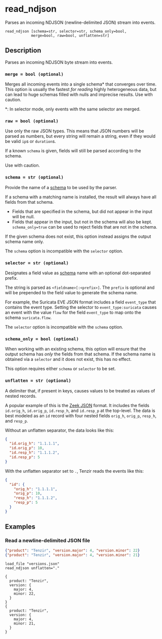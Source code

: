 # read_ndjson

Parses an incoming NDJSON (newline-delimited JSON) stream into events.

```tql
read_ndjson [schema=str, selector=str, schema_only=bool,
            merge=bool, raw=bool, unflatten=str]
```

## Description

Parses an incoming NDJSON byte stream into events.

### `merge = bool (optional)`

Merges all incoming events into a single schema\* that converges over time. This
option is usually the fastest *for reading* highly heterogeneous data, but can
lead to huge schemas filled with nulls and imprecise results. Use with caution.

\*: In selector mode, only events with the same selector are merged.

### `raw = bool (optional)`

Use only the raw JSON types. This means that JSON numbers will be
parsed as numbers, but every string will remain a string, even if
they would be valid `ip`s or `duration`s.

If a known `schema` is given, fields will still be parsed according to the schema.

Use with caution.

### `schema = str (optional)`

Provide the name of a [schema](../../data-model/schemas.md) to be used by the
parser.

If a schema with a matching name is installed, the result will always have
all fields from that schema.
* Fields that are specified in the schema, but did not appear in the input will be null.
* Fields that appear in the input, but not in the schema will also be kept. `schema_only=true`
can be used to reject fields that are not in the schema.

If the given schema does not exist, this option instead assigns the output schema name only.

The `schema` option is incompatible with the `selector` option.

### `selector = str (optional)`

Designates a field value as [schema](../../data-model/schemas.md) name with an
optional dot-separated prefix.

The string is parsed as `<fieldname>[:<prefix>]`. The `prefix` is optional and
will be prepended to the field value to generate the schema name.

For example, the Suricata EVE JSON format includes a field
`event_type` that contains the event type. Setting the selector to
`event_type:suricata` causes an event with the value `flow` for the field
`event_type` to map onto the schema `suricata.flow`.

The `selector` option is incompatible with the `schema` option.

### `schema_only = bool (optional)`

When working with an existing schema, this option will ensure that the output
schema has *only* the fields from that schema. If the schema name is obtained via a `selector`
and it does not exist, this has no effect.

This option requires either `schema` or `selector` to be set.

### `unflatten = str (optional)`

A delimiter that, if present in keys, causes values to be treated as values of
nested records.

A popular example of this is the [Zeek JSON](read_zeek_json.md) format. It includes
the fields `id.orig_h`, `id.orig_p`, `id.resp_h`, and `id.resp_p` at the
top-level. The data is best modeled as an `id` record with four nested fields
`orig_h`, `orig_p`, `resp_h`, and `resp_p`.

Without an unflatten separator, the data looks like this:

```json title="Without unflattening"
{
  "id.orig_h": "1.1.1.1",
  "id.orig_p": 10,
  "id.resp_h": "1.1.1.2",
  "id.resp_p": 5
}
```

With the unflatten separator set to `.`, Tenzir reads the events like this:

```json title="With 'unflatten'"
{
  "id": {
    "orig_h": "1.1.1.1",
    "orig_p": 10,
    "resp_h": "1.1.1.2",
    "resp_p": 5
  }
}
```

## Examples

### Read a newline-delimited JSON file

```json title="versions.json"
{"product": "Tenzir", "version.major": 4, "version.minor": 22}
{"product": "Tenzir", "version.major": 4, "version.minor": 21}
```

```tql
load_file "versions.json"
read_ndjson unflatten="."
```

```tql
{
  product: "Tenzir",
  version: {
    major: 4,
    minor: 22,
  }
}
{
  product: "Tenzir",
  version: {
    major: 4,
    minor: 21,
  }
}
```
